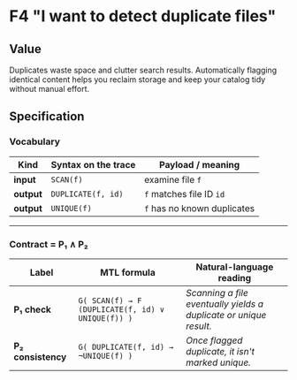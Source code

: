 # F4 "I want to detect duplicate files"

## Value

Duplicates waste space and clutter search results. Automatically flagging identical content helps you reclaim storage and keep your catalog tidy without manual effort.

## Specification

### Vocabulary

| Kind       | Syntax on the trace | Payload / meaning |
| ---------- | ------------------- | ----------------- |
| **input**  | `SCAN(f)`           | examine file `f` |
| **output** | `DUPLICATE(f, id)`  | `f` matches file ID `id` |
| **output** | `UNIQUE(f)`         | `f` has no known duplicates |

---

### Contract = P₁ ∧ P₂

| Label | MTL formula | Natural-language reading |
| ----- | ----------- | ----------------------- |
| **P₁ check** | `G( SCAN(f) → F (DUPLICATE(f, id) ∨ UNIQUE(f)) )` | *Scanning a file eventually yields a duplicate or unique result.* |
| **P₂ consistency** | `G( DUPLICATE(f, id) → ¬UNIQUE(f) )` | *Once flagged duplicate, it isn't marked unique.* |
